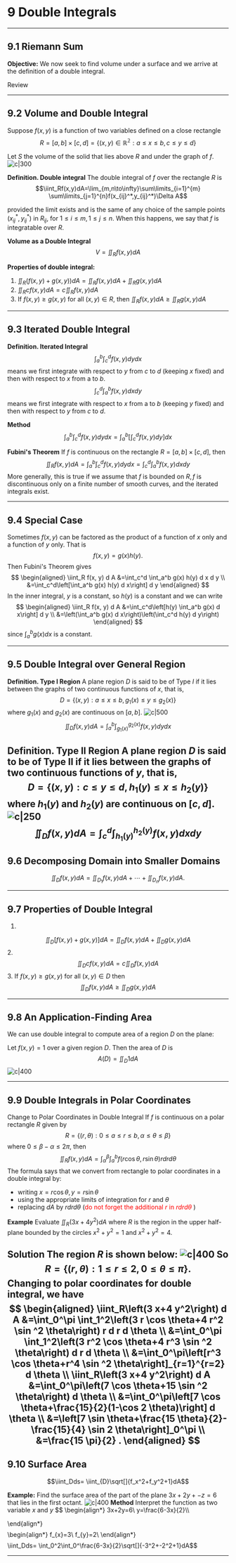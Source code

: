 # 9 Double Integrals
---
## 9.1 Riemann Sum

**Objective:** We now seek to find volume under a surface and we arrive at the definition of a double integral.

Review [](4%20Integrals.md#4.6%20Riemann%20Sums%20and%20Definite%20Integrals%7CRiemann%20Sum)

---
## 9.2 Volume and Double Integral

Suppose $f(x,y)$ is a function of two variables defined on a close rectangle
$$R=[a,b]\times[c,d]=\{(x,y)\in \mathbb{R^{2}}:a\leq x\leq b,c\leq y\leq d\}$$

Let $S$ the volume of the solid that lies above $R$ and under the graph of $f$.
![c|300](../Attachments/Screen%20Shot%202022-10-25%20at%202.20.04%20PM.png)

**Definition. Double integral**
The double integral of $f$ over the rectangle $R$ is
$$\iint_Rf(x,y)dA=\lim_{m,n\to\infty}\sum\limits_{i=1}^{m} \sum\limits_{j=1}^{n}f(x_{ij}^*,y_{ij}^*)\Delta A$$

provided the limit exists and is the same of any choice of the sample points $(x_{ij}^*,y_{ij}^*)$ in $R_{ij}$, for $1 \leq i \leq m, 1 \leq j\leq n.$
When this happens, we say that $f$ is integratable over $R$.

**Volume as a Double Integral**
$$V = \iint_Rf(x,y)dA$$

**Properties of double integral:**
1. $\iint_R(f(x,y)+g(x,y))dA = \iint_Rf(x,y)dA + \iint_Rg(x,y)dA$
2. $\iint_Rcf(x,y)dA = c\iint_Rf(x,y)dA$
3. If $f(x,y)\geq g(x,y)$ for all $(x,y)\in R$, then
$\iint_R f(x, y) d A \geq \iint_R g(x, y) d A$

---
## 9.3 Iterated Double Integral

**Definition. Iterated Integral**
$$
\int_a^b \int_c^d f(x, y) d y d x
$$
means we first integrate with respect to $y$ from $c$ to $d$ (keeping $x$ fixed) and then with respect to $x$ from a to $b$.
$$
\int_c^d \int_a^b f(x, y) d x d y
$$
means we first integrate with respect to $x$ from a to $b$ (keeping $y$ fixed) and then with respect to $y$ from $c$ to $d$.

**Method**
$$\int_a^b \int_c^d f(x, y) d y d x=\int_a^b\left[\int_c^d f(x, y) d y\right] d x$$

**Fubini's Theorem**
If $f$ is continuous on the rectangle $R=[a, b] \times[c, d]$, then
$$
\iint_R f(x, y) d A=\int_a^b \int_c^d f(x, y) d y d x=\int_c^d \int_a^b f(x, y) d x d y
$$
More generally, this is true if we assume that $f$ is bounded on $R, f$ is discontinuous only on a finite number of smooth curves, and the iterated integrals exist.

---
## 9.4 Special Case

Sometimes $f(x, y)$ can be factored as the product of a function of $x$ only and a function of $y$ only. That is
$$
f(x, y)=g(x) h(y) .
$$
Then Fubini's Theorem gives
$$
\begin{aligned}
\iint_R f(x, y) d A &=\int_c^d \int_a^b g(x) h(y) d x d y \\
&=\int_c^d\left[\int_a^b g(x) h(y) d x\right] d y
\end{aligned}
$$
In the inner integral, $y$ is a constant, so $h(y)$ is a constant and we can write
$$
\begin{aligned}
\iint_R f(x, y) d A &=\int_c^d\left[h(y) \int_a^b g(x) d x\right] d y \\
&=\left(\int_a^b g(x) d x\right)\left(\int_c^d h(y) d y\right)
\end{aligned}
$$
since $\int_a^b g(x) d x$ is a constant.

---
## 9.5 Double Integral over General Region

**Definition. Type I Region**
A plane region $D$ is said to be of Type $I$ if it lies between the graphs of two continuous functions of $x$, that is,
$$
D=\left\{(x, y): a \leq x \leq b, g_1(x) \leq y \leq g_2(x)\right\}
$$
where $g_1(x)$ and $g_2(x)$ are continuous on $[a, b]$.
![c|500](../Attachments/Screen%20Shot%202022-10-25%20at%2012.19.28%20PM.png)
$$\iint_D f(x, y) d A=\int_a^b \int_{g_1(x)}^{g_2(x)} f(x, y) d y d x$$

**Definition. Type II Region**
A plane region $D$ is said to be of Type II if it lies between the graphs of two continuous functions of $y$, that is,
$$
D=\left\{(x, y): c \leq y \leq d, h_1(y) \leq x \leq h_2(y)\right\}
$$
where $h_1(y)$ and $h_2(y)$ are continuous on $[c, d]$.
![c|250](../Attachments/Screen%20Shot%202022-10-25%20at%2012.33.32%20PM.png)
$$
\iint_D f(x, y) d A=\int_c^d \int_{h_1(y)}^{h_2(y)} f(x, y) d x d y
$$
---
## 9.6 Decomposing Domain into Smaller Domains
$$
\iint_D f(x, y) d A=\iint_{D_1} f(x, y) d A+\cdots+\iint_{D_n} f(x, y) d A .
$$

---
## 9.7 Properties of Double Integral
1.
$$
\iint_D[f(x, y)+g(x, y)] d A=\iint_D f(x, y) d A+\iint_D g(x, y) d A
$$
2.
$$
\iint_D c f(x, y) d A=c \iint_D f(x, y) d A
$$
3.
If $f(x, y) \geq g(x, y)$ for all $(x, y) \in D$ then
$$
\iint_D f(x, y) d A \geq \iint_D g(x, y) d A
$$

---
## 9.8 An Application-Finding Area
We can use double integral to compute area of a region $D$ on the plane:

Let $f(x, y)=1$ over a given region $D$. Then the area of $D$ is
$$
A(D)=\iint_D 1 d A
$$
![c|400](../Attachments/Screen%20Shot%202022-10-25%20at%202.39.13%20PM.png)

---
## 9.9 Double Integrals in Polar Coordinates
Change to Polar Coordinates in Double Integral If $f$ is continuous on a polar rectangle $R$ given by
$$
R=\{(r, \theta): 0 \leq a \leq r \leq b, \alpha \leq \theta \leq \beta\}
$$
where $0 \leq \beta-\alpha \leq 2 \pi$, then
$$
\iint_R f(x, y) d A=\int_\alpha^\beta \int_a^b f(r \cos \theta, r \sin \theta) r d r d \theta
$$
The formula says that we convert from rectangle to polar coordinates in a double integral by:
- writing $x=r \cos \theta, y=r \sin \theta$
- using the appropriate limits of integration for $r$ and $\theta$
- replacing $d A$ by $r d r d \theta$ (<font style="color:#FF0000">do not forget the additional $r$ in $r d r d \theta$ </font>)

**Example** Evaluate $\iint_R\left(3 x+4 y^2\right) d A$ where $R$ is the region in the upper half-plane bounded by the circles $x^2+y^2=1$ and $x^2+y^2=4$.

**Solution**
The region $R$ is shown below:
![c|400](../Attachments/Screen%20Shot%202022-10-25%20at%202.49.23%20PM.png)
So
$$
R=\{(r, \theta): 1 \leq r \leq 2,0 \leq \theta \leq \pi\} .
$$
Changing to polar coordinates for double integral, we have
$$
\begin{aligned}
\iint_R\left(3 x+4 y^2\right) d A &=\int_0^\pi \int_1^2\left(3 r \cos \theta+4 r^2 \sin ^2 \theta\right) r d r d \theta \\
&=\int_0^\pi \int_1^2\left(3 r^2 \cos \theta+4 r^3 \sin ^2 \theta\right) d r d \theta \\
&=\int_0^\pi\left[r^3 \cos \theta+r^4 \sin ^2 \theta\right]_{r=1}^{r=2} d \theta \\
\iint_R\left(3 x+4 y^2\right) d A &=\int_0^\pi\left(7 \cos \theta+15 \sin ^2 \theta\right) d \theta \\
&=\int_0^\pi\left[7 \cos \theta+\frac{15}{2}(1-\cos 2 \theta)\right] d \theta \\
&=\left[7 \sin \theta+\frac{15 \theta}{2}-\frac{15}{4} \sin 2 \theta\right]_0^\pi \\
&=\frac{15 \pi}{2} .
\end{aligned}
$$
---
## 9.10 Surface Area

$$\iint_Dds= \iint_{D}\sqrt[]{f_x^2+f_y^2+1}dA$$

**Example:**
Find the surface area of the part of the plane $3 x+2 y+-z=6$ that lies in the first octant.
![c|400](../Attachments/Screen%20Shot%202022-10-25%20at%208.33.25%20AM.png)
**Method**
Interpret the function as two variable $x$ and $y$ 
$$
\begin{align*}
3x+2y=6\\
y=\frac{6-3x}{2}\\\\

\end{align*}
$$
$$
\begin{align*}
f_{x}=3\\
f_{y}=2\\
\end{align*}
$$
$$\iint_Dds= \int_0^2\int_0^\frac{6-3x}{2}\sqrt[]{-3^2+-2^2+1}dA$$

---

